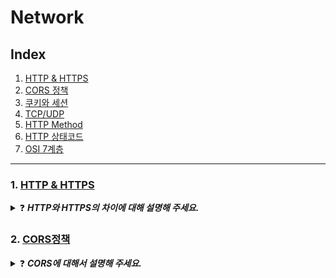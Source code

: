# Network
## Index
1. [HTTP & HTTPS](#1-http--https)
2. [CORS 정책](#2-cors정책)
3. [쿠키와 세션](#3-쿠키와-세션)
4. [TCP/UDP](#4-tcpudp)
5. [HTTP Method](#5-http-method)
6. [HTTP 상태코드](#6-http-상태코드)
7. [OSI 7계층](#7-osi-7계층)

-- -- --

### 1. [HTTP & HTTPS](https://skroy0513.tistory.com/43)
<details>
  <summary>❓ <b><i>HTTP와 HTTPS의 차이에 대해 설명해 주세요.</i></b></summary>
  <div markdown="1">
    &nbsp;&nbsp;HTTP와 HTTPS는 둘 다 데이터를 전송하는 방식으로 가장 큰 차이는 보안적인 측면에 있습니다.
먼저 HTTP는 80 포트를 기본으로 사용하며 서버와 클라이언트가 데이터를 암호화하지 않은 평문으로 데이터를 전송하는 프로토콜입니다.  암호화 및 복호화 과정이 없기 때문에 속도 측면에서는 빠르다는 장점이 있지만 제 3자가 조회하였을 시 평문이기에 데이터가 그대로 노출이 되어 보안적인 측면에서 굉장히 약하다는 단점이 있습니다.<br>
    &nbsp;&nbsp;위 문제점을 해결하기 위해 나온 프로토콜이 HTTPS입니다. HTTPS는 443 포트를 기본으로 사용하며, 대칭 키와 비대칭 키를 사용하여 데이터를 주고받을 때 암호 문을 사용합니다. 그래서 제 3자가 조회하였을 시 암호문을 해독할 수 없어 보안적인 측면에서 강하다는 장점이 있지만 암호화 및 복호화를 진행하는 과정이 필요하기 때문에 속도가 느리다는 단점이 있습니다.
  </div>
</details>
      
### 2. [CORS정책](https://skroy0513.tistory.com/40)
<details>
  <summary>❓ <b><i>CORS에 대해서 설명해 주세요.</i></b></summary>
  <div markdown="1">
    &nbsp;&nbsp;CORS는 출처가 다른 자원들을 공유한다는 뜻으로, 한 출처에 있는 자원에서 다른 출처에 있는 자원에 접근하도록 하는 개념입니다. 출처란 "Protocol, Host, Port" 3가지가 모두 같으면 동일 출처라고 합니다. CORS가 없이 모든 데이터를 요청할 수 있게 된다면, 은행  도메인에 들어가서 계좌를 삭제하는 <script> 파일이 심어진 악성 브라우저를 열람했을 때, 해당 <script> 파일이 ajax 요청을 통해 나의 계좌를 삭제하는 일이 발생할 수 있습니다.<br>
    &nbsp;&nbsp;CORS의 동작 방식에는 단순 요청 방법과 예비 요청을 먼저 보내는 방법 2가지가 있습니다. 단순 요청 방법은 HTTP의 메서드와, Header의 타입, Content-Type의 종류에 조건을 걸어 위 조건이 모두 만족하면 요청을 직접 받는 것을 말합니다. 예비 요청을 먼저 보내는 방법은 OPTIONS 메서드로 요청을 보내 안전한지 파악이 되면 본 요청을 보내고 자원을 받는 것을 말합니다.
  </div>
</details>
      
### 3. [쿠키와 세션](https://skroy0513.tistory.com/42)
### 4. [TCP/UDP](https://skroy0513.tistory.com/41)
### 5. [HTTP Method](https://skroy0513.tistory.com/50)
### 6. [HTTP 상태코드](https://skroy0513.tistory.com/55)
### 7. [OSI 7계층](https://skroy0513.tistory.com/56)

